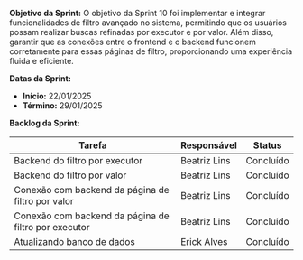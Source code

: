 
**Objetivo da Sprint:**
O objetivo da Sprint 10 foi implementar e integrar funcionalidades de filtro avançado no sistema, permitindo que os usuários possam realizar buscas refinadas por executor e por valor. Além disso, garantir que as conexões entre o frontend e o backend funcionem corretamente para essas páginas de filtro, proporcionando uma experiência fluida e eficiente.

**Datas da Sprint:**

- **Início:** 22/01/2025
- **Término:** 29/01/2025

**Backlog da Sprint:**

| Tarefa | Responsável | Status |
|--------|-------------|-----------------------|
| Backend do filtro por executor| Beatriz Lins | Concluído |
| Backend do filtro por valor| Beatriz Lins | Concluído |
| Conexão com backend da página de filtro por valor | Beatriz Lins | Concluído |
| Conexão com backend da página de filtro por executor | Beatriz Lins | Concluído |
| Atualizando banco de dados | Erick Alves | Concluído | 



